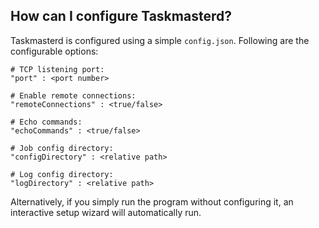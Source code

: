##	How can I configure Taskmasterd?
Taskmasterd is configured using a simple `config.json`. Following are the configurable options:

	# TCP listening port:
	"port" : <port number>

	# Enable remote connections:
	"remoteConnections" : <true/false>

	# Echo commands:
	"echoCommands" : <true/false>

	# Job config directory:
	"configDirectory" : <relative path>

	# Log config directory:
	"logDirectory" : <relative path>

Alternatively, if you simply run the program without configuring it, an interactive setup wizard will automatically run.
